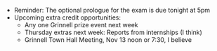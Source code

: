 * Reminder: The optional prologue for the exam is due tonight at 5pm
* Upcoming extra credit opportunities:
    * Any one Grinnell prize event next week
    * Thursday extras next week: Reports from internships (I think)
    * Grinnell Town Hall Meeting, Nov 13 noon or 7:30, I believe
